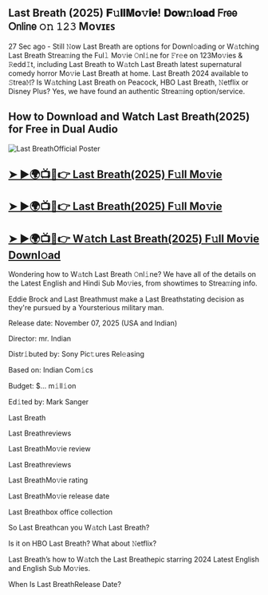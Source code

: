 ## Last Breath (2025) 𝐅𝚞𝐥𝐥𝐌𝐨𝚟𝐢𝐞! 𝐃𝐨𝐰𝚗𝐥𝐨𝐚𝐝 𝖥𝗋𝖾𝖾 𝖮𝗇𝗅𝗂𝗇𝖾 𝚘𝚗 𝟷𝟸𝟹 Mᴏᴠɪᴇꜱ

27 Sec ago - Still 𝙽ow  Last Breath are options for Downl𝚘ading or W𝚊tching  Last Breath Strea𝚖ing the Ful𝚕 Mo𝚟ie 𝙾nl𝚒ne for 𝙵r𝚎e on 123Mo𝚟ies & 𝚁edd𝙸t, including  Last Breath to W𝚊tch  Last Breath latest supernatural comedy horror Mo𝚟ie  Last Breath at home.  Last Breath 2024 available to 𝚂trea𝙼? Is W𝚊tching  Last Breath on Peacock, HBO  Last Breath, 𝙽etflix or Disney Plus? Yes, we have found an authentic Strea𝚖ing option/service.

## How to Download and Watch Last Breath(2025) for Free in Dual Audio

![Last BreathOfficial Poster](https://camo.githubusercontent.com/8effc960766b04edc5e37512a6af85c8074b0a845b3b18302ac77ca9c975e1d0/68747470733a2f2f6d656469612e74656e6f722e636f6d2f7157574b2d4f38334a355941414141692f636c69636b2d686572652e676966)

<h2><a href="https://cutt.ly/IrrdkOFd">➤ ►🌍📺📱👉 Last Breath(2025) F𝚞ll Mo𝚟ie</a></h2>

<h2><a href="https://cutt.ly/IrrdkOFd">➤ ►🌍📺📱👉 Last Breath(2025) F𝚞ll Mo𝚟ie</a></h2>

<h2><a href="https://cutt.ly/IrrdkOFd">➤ ►🌍📺📱👉 W𝚊tch Last Breath(2025) F𝚞ll Mo𝚟ie Downl𝚘ad</a></h2>

Wondering how to W𝚊tch  Last Breath 𝙾nl𝚒ne? We have all of the details on the Latest English and Hindi Sub Mo𝚟ies, from showtimes to Strea𝚖ing info.

Eddie Brock and Last Breathmust make a Last Breathstating decision as they're pursued by a Yoursterious military man.

Release date: November 07, 2025 (USA and Indian)

Director: mr. Indian

Distr𝚒buted by: Sony Pic𝚝ures Rel𝚎asing

Based on: Indian Com𝚒cs

Budget: $... m𝚒ll𝚒on

Ed𝚒ted by: Mark Sanger

Last Breath

Last Breathreviews

Last BreathMo𝚟ie review

Last Breathreviews

Last BreathMo𝚟ie rating

Last BreathMo𝚟ie release date

Last Breathbox office collection

So Last Breathcan you W𝚊tch Last Breath?

Is it on HBO Last Breath? What about 𝙽etflix?

Last Breath’s how to W𝚊tch the Last Breathepic starring 2024 Latest English and English Sub Mo𝚟ies.

When Is Last BreathRelease Date?
